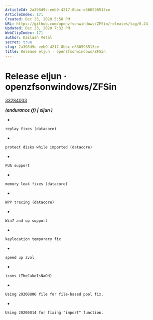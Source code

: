 ```yaml
---
ArticleId: 2a398d9c-eeb9-4217-8bbc-e660596513ce
ArticleIndex: 171
Created: Dec 23, 2020 5:58 PM
URL: https://github.com/openzfsonwindows/ZFSin/releases/tag/0.24
Updated: Dec 23, 2020 7:32 PM
WebClipIndex: 171
author: Kailash Vetal
secret: true
slug: 2a398d9c-eeb9-4217-8bbc-e660596513ce
title: Release eljun · openzfsonwindows/ZFSin
---
```

#  Release eljun · openzfsonwindows/ZFSin
[33284003](171%207b60798c30514041ab56b1e7cc8095c5/33284003)

***(endurance (f) | eljun )***

- 

    replay fixes (datacore)

- 

    protect disks while imported (datacore)

- 

    FUA support

- 

    memory leak fixes (datacore)

- 

    WPP tracing (datacore)

- 

    Win7 and up support

- 

    keylocation temporary fix

- 

    speed up zvol

- 

    icons (TheCakeIsNaOH)

- 

    Using 20200806 file for file-based pool fix.

- 

    Using 20200814 for fixing "import" function.
